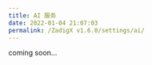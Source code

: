 ```yaml
---
title: AI 服务
date: 2022-01-04 21:07:03
permalink: /ZadigX v1.6.0/settings/ai/
---
```


coming soon...

